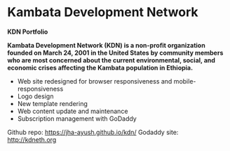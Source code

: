 # Kambata Development Network
**KDN Portfolio**

**Kambata Development Network (KDN) is a non-profit organization founded on March 24, 2001 in the United States by community members who are most concerned about the current environmental, social, and economic crises affecting the Kambata population in Ethiopia.**

- Web site redesigned for browser responsiveness and mobile-responsiveness
- Logo design
- New template rendering
- Web content update and maintenance
- Subscription management with GoDaddy


Github repo: https://jha-ayush.github.io/kdn/
Godaddy site: http://kdneth.org
